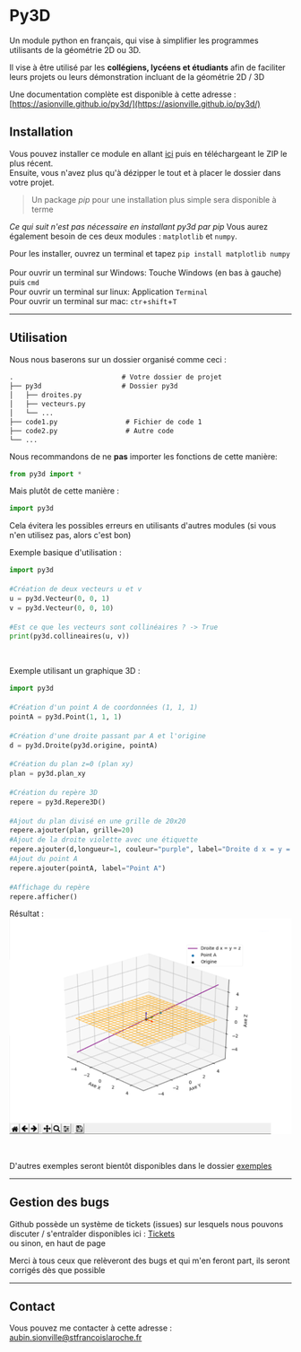 # Py3D

Un module python en français, qui vise à simplifier les programmes utilisants de la géométrie 2D ou 3D.

  Il vise à être utilisé par les <b>collégiens, lycéens et étudiants</b> afin de faciliter leurs projets ou leurs démonstration incluant de la géométrie 2D / 3D


Une documentation complète est disponible à cette adresse :<br>
[https://asionville.github.io/py3d/](https://asionville.github.io/py3d/)
  
## Installation

  Vous pouvez installer ce module en allant [ici](https://github.com/ASionville/py3d/releases) puis en téléchargeant le ZIP le plus récent.<br>
  Ensuite, vous n'avez plus qu'à dézipper le tout et à placer le dossier dans votre projet.
  
  >Un package *pip* pour une installation plus simple sera disponible à terme
  
  *Ce qui suit n'est pas nécessaire en installant py3d par pip*
  Vous aurez également besoin de ces deux modules : `matplotlib` et `numpy`.
  
  Pour les installer, ouvrez un terminal et tapez `pip install matplotlib numpy`<br><br>
  Pour ouvrir un terminal sur Windows: Touche Windows (en bas à gauche) puis `cmd`<br>
  Pour ouvrir un terminal sur linux: Application `Terminal`<br>
  Pour ouvrir un terminal sur mac: `ctr`+`shift`+`T`<br>
  

---
## Utilisation

  Nous nous baserons sur un dossier organisé comme ceci :
  
    .                           # Votre dossier de projet
    ├── py3d                    # Dossier py3d
    │   ├── droites.py
    │   ├── vecteurs.py
    │   └── ...
    ├── code1.py                 # Fichier de code 1
    ├── code2.py                 # Autre code
    └── ...


Nous recommandons de ne **pas** importer les fonctions de cette manière:
```python
from py3d import *
```

Mais plutôt de cette manière :
```python
import py3d
```
Cela évitera les possibles erreurs en utilisants d'autres modules (si vous n'en utilisez pas, alors c'est bon)
<br>

Exemple basique d'utilisation :
```python
import py3d

#Création de deux vecteurs u et v
u = py3d.Vecteur(0, 0, 1)
v = py3d.Vecteur(0, 0, 10)

#Est ce que les vecteurs sont collinéaires ? -> True
print(py3d.collineaires(u, v))
```

<br>

Exemple utilisant un graphique 3D :
```python
import py3d

#Création d'un point A de coordonnées (1, 1, 1)
pointA = py3d.Point(1, 1, 1)

#Création d'une droite passant par A et l'origine
d = py3d.Droite(py3d.origine, pointA)

#Création du plan z=0 (plan xy)
plan = py3d.plan_xy

#Création du repère 3D
repere = py3d.Repere3D()

#Ajout du plan divisé en une grille de 20x20
repere.ajouter(plan, grille=20)
#Ajout de la droite violette avec une étiquette
repere.ajouter(d,longueur=1, couleur="purple", label="Droite d x = y = z")
#Ajout du point A
repere.ajouter(pointA, label="Point A")

#Affichage du repère
repere.afficher()
```

Résultat :
![Affichage 3D basique](images/affichage_basique.PNG)

<br>

D'autres exemples seront bientôt disponibles dans le dossier [exemples](exemples/)

---
## Gestion des bugs

Github possède un système de tickets (issues) sur lesquels nous pouvons discuter / s'entraîder disponibles ici : [Tickets](https://github.com/ASionville/py3d/issues)<br>
ou sinon, en haut de page

Merci à tous ceux que relèveront des bugs et qui m'en feront part, ils seront corrigés dès que possible

---
## Contact

Vous pouvez me contacter à cette adresse :
[aubin.sionville@stfrancoislaroche.fr](mailto:aubin.sionville@stfrancoislaroche.fr)
